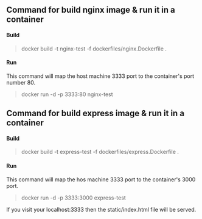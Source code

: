 ## Command for build nginx image & run it in a container

#### Build
> docker build -t nginx-test -f dockerfiles/nginx.Dockerfile .

#### Run
This command will map the host machine 3333 port to the container's port number 80.
> docker run -d -p 3333:80 nginx-test

## Command for build express image & run it in a container

#### Build
> docker build -t express-test -f dockerfiles/express.Dockerfile .

#### Run
This command will map the hos machine 3333 port to the container's 3000 port.

> docker run -d -p 3333:3000 express-test

If you visit your localhost:3333 then the static/index.html file will be served.
